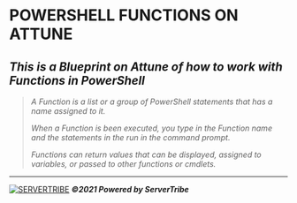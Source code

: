 # **POWERSHELL FUNCTIONS ON ATTUNE**
***This is a Blueprint on Attune of how to work with Functions in PowerShell***
---
> *A Function is a list or a group of PowerShell statements that has a name assigned to it.*
> 
> *When a Function is been executed, you type in the Function name and the statements in the run in the command prompt.*
> 
> *Functions can return values that can be displayed, assigned to variables, or passed to other functions or cmdlets.*
---
[![SERVERTRIBE](https://www.servertribe.com/wp-content/themes/mars/assets/images/attune_logo.svg)](https://www.servertribe.com/)
***&copy;2021 Powered by ServerTribe***